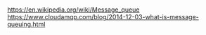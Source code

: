 #


##

https://en.wikipedia.org/wiki/Message_queue
https://www.cloudamqp.com/blog/2014-12-03-what-is-message-queuing.html

